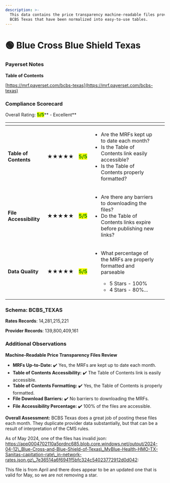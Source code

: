 ```yaml
---
description: >-
  This data contains the price transparency machine-readable files provided by
  BCBS Texas that have been normalized into easy-to-use tables.
---
```


# 🟢 Blue Cross Blue Shield Texas

### Payerset Notes

**Table of Contents**

[https://mrf.payerset.com/bcbs-texas](https://mrf.payerset.com/bcbs-texas)

### Compliance Scorecard

Overall Rating: <mark style="color:green;">**5/5**</mark>** - Excellent**

<table data-view="cards"><thead><tr><th></th><th></th><th></th><th></th><th data-hidden data-card-cover data-type="files"></th></tr></thead><tbody><tr><td><strong>Table of Contents</strong></td><td><strong>★★★★★</strong></td><td><mark style="color:green;"><strong>5/5</strong></mark></td><td><ul><li>Are the MRFs kept up to date each month? </li><li>Is the Table of Contents link easily accessible?</li><li>Is the Table of Contents properly formatted?</li></ul></td><td></td></tr><tr><td><strong>File Accessibility</strong></td><td><strong>★★★★★</strong></td><td><mark style="color:green;"><strong>5/5</strong></mark></td><td><ul><li>Are there any barriers to downloading the files?</li><li>Do the Table of Contents links expire before publishing new links?</li></ul></td><td></td></tr><tr><td><strong>Data Quality</strong></td><td><strong>★★★★★</strong></td><td><mark style="color:green;"><strong>5/5</strong></mark></td><td><ul><li><p>What percentage of the MRFs are properly formatted and parseable</p><ul><li>5 Stars - 100%</li><li>4 Stars - 80%...</li></ul></li></ul></td><td></td></tr></tbody></table>

### Schema: BCBS\_TEXAS

**Rates Records**: 14,281,215,221

**Provider Records**: 139,800,409,161

### Additional Observations

**Machine-Readable Price Transparency Files Review**

* **MRFs Up-to-Date:** ✔️ Yes, the MRFs are kept up to date each month.
* **Table of Contents Accessibility:** ✔️ The Table of Contents link is easily accessible.
* **Table of Contents Formatting:** ✔️ Yes, the Table of Contents is properly formatted.
* **File Download Barriers:** ✔️ No barriers to downloading the MRFs.
* **File Accessibility Percentage:** ✔️ 100% of the files are accessible.

**Overall Assessment:** BCBS Texas does a great job of posting these files each month. They duplicate provider data substantially, but that can be a result of interpretation of the CMS rules.

As of May 2024, one of the files has invalid json: https://app0004702110a5prdnc685.blob.core.windows.net/output/2024-04-12\_Blue-Cross-and-Blue-Shield-of-Texas\_MyBlue-Health-HMO-TX-Sanitas-capitation-rate\_in-network-rates.json.gz\_7e36514a6f6941f5bfc324c54023772912d0d042:

This file is from April and there does appear to be an updated one that is valid for May, so we are not removing a star.

